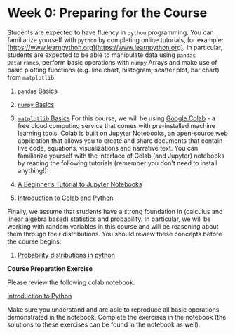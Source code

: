 # Week 0: Preparing for the Course

Students are expected to have fluency in `python` programming. You can familiarize yourself with `python` by completing online tutorials, for example: [https://www.learnpython.org](https://www.learnpython.org). In particular, students are expected to be able to manipulate data using `pandas` `DataFrames`, perform basic operations with `numpy` Arrays and make use of basic plotting functions (e.g. line chart, histogram, scatter plot, bar chart) from `matplotlib`:
1. [`pandas` Basics](https://www.learnpython.org/en/Pandas_Basics)
2. [`numpy` Basics](https://cs231n.github.io/python-numpy-tutorial/)
3. [`matplotlib` Basics](https://www.datacamp.com/community/tutorials/matplotlib-tutorial-python)
For this course, we will be using [Google Colab](http://colab.research.google.com/) - a free cloud computing service that comes with pre-installed machine learning tools. Colab is built on Jupyter Notebooks, an open-source web application that allows you to create and share documents that contain live code, equations, visualizations and narrative text. You can familiarize yourself with the interface of Colab (and Jupyter) notebooks by reading the following tutorials (remember you don't need to install anything!):

1. [A Beginner’s Tutorial to Jupyter Notebooks](https://towardsdatascience.com/a-beginners-tutorial-to-jupyter-notebooks-1b2f8705888a)
2. [Introduction to Colab and Python](https://colab.research.google.com/github/tensorflow/examples/blob/master/courses/udacity_intro_to_tensorflow_for_deep_learning/l01c01_introduction_to_colab_and_python.ipynb)

Finally, we assume that students have a strong foundation in (calculus and linear algebra based) statistics and probability. In particular, we will be working with random variables in this course and will be reasoning about them through their distributions. You should review these concepts before the course begins:

1. [Probability distributions in python](https://www.datacamp.com/community/tutorials/probability-distributions-python)

**Course Preparation Exercise**

Please review the following colab notebook:

[Introduction to Python](https://colab.research.google.com/drive/1Q0cVWiL3HnqBEvlbK6pcQ0zKla1oAOR6)

Make sure you understand and are able to reproduce all basic operations demonstrated in the notebook. Complete the exercises in the notebook (the solutions to these exercises can be found in the notebook as well).
